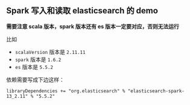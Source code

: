 ## Spark 写入和读取 elasticsearch 的 demo

**需要注意 scala 版本，spark 版本还有 es 版本一定要对应，否则无法运行**

比如

- `scalaVersion` 版本是 `2.11.11`
- `spark` 版本是 `1.6.2`
- `es` 版本是 `5.5.2`
   
依赖需要写成下边这样：

```sbtshell
libraryDependencies += "org.elasticsearch" % "elasticsearch-spark-13_2.11" % "5.5.2"
```